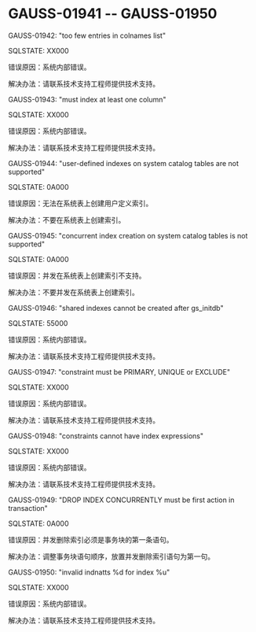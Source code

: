 # GAUSS-01941 -- GAUSS-01950

GAUSS-01942: "too few entries in colnames list"

SQLSTATE: XX000

错误原因：系统内部错误。

解决办法：请联系技术支持工程师提供技术支持。

GAUSS-01943: "must index at least one column"

SQLSTATE: XX000

错误原因：系统内部错误。

解决办法：请联系技术支持工程师提供技术支持。

GAUSS-01944: "user-defined indexes on system catalog tables are not supported"

SQLSTATE: 0A000

错误原因：无法在系统表上创建用户定义索引。

解决办法：不要在系统表上创建索引。

GAUSS-01945: "concurrent index creation on system catalog tables is not supported"

SQLSTATE: 0A000

错误原因：并发在系统表上创建索引不支持。

解决办法：不要并发在系统表上创建索引。

GAUSS-01946: "shared indexes cannot be created after gs\_initdb"

SQLSTATE: 55000

错误原因：系统内部错误。

解决办法：请联系技术支持工程师提供技术支持。

GAUSS-01947: "constraint must be PRIMARY, UNIQUE or EXCLUDE"

SQLSTATE: XX000

错误原因：系统内部错误。

解决办法：请联系技术支持工程师提供技术支持。

GAUSS-01948: "constraints cannot have index expressions"

SQLSTATE: XX000

错误原因：系统内部错误。

解决办法：请联系技术支持工程师提供技术支持。

GAUSS-01949: "DROP INDEX CONCURRENTLY must be first action in transaction"

SQLSTATE: 0A000

错误原因：并发删除索引必须是事务块的第一条语句。

解决办法：调整事务块语句顺序，放置并发删除索引语句为第一句。

GAUSS-01950: "invalid indnatts %d for index %u"

SQLSTATE: XX000

错误原因：系统内部错误。

解决办法：请联系技术支持工程师提供技术支持。

